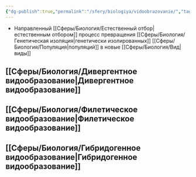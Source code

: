 ```yaml
---
{"dg-publish":true,"permalink":"/sfery/biologiya/vidoobrazovanie/","tags":["Эволюция"]}
---
```


- Направленный [[Сферы/Биология/Естественный отбор\|естественным отбором]] процесс превращения [[Сферы/Биология/Генетическая изоляция\|генетически изолированных]] [[Сферы/Биология/Популяция\|популяций]] в новые [[Сферы/Биология/Вид\|виды]]
## [[Сферы/Биология/Дивергентное видообразование\|Дивергентное видообразование]] 
## [[Сферы/Биология/Филетическое видообразование\|Филетическое видообразование]] 
## [[Сферы/Биология/Гибридогенное видообразование\|Гибридогенное видообразование]]
 